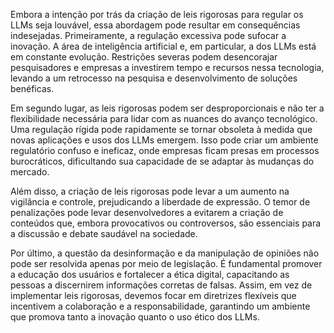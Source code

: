 Embora a intenção por trás da criação de leis rigorosas para regular os LLMs seja louvável, essa abordagem pode resultar em consequências indesejadas. Primeiramente, a regulação excessiva pode sufocar a inovação. A área de inteligência artificial e, em particular, a dos LLMs está em constante evolução. Restrições severas podem desencorajar pesquisadores e empresas a investirem tempo e recursos nessa tecnologia, levando a um retrocesso na pesquisa e desenvolvimento de soluções benéficas.

Em segundo lugar, as leis rigorosas podem ser desproporcionais e não ter a flexibilidade necessária para lidar com as nuances do avanço tecnológico. Uma regulação rígida pode rapidamente se tornar obsoleta à medida que novas aplicações e usos dos LLMs emergem. Isso pode criar um ambiente regulatório confuso e ineficaz, onde empresas ficam presas em processos burocráticos, dificultando sua capacidade de se adaptar às mudanças do mercado.

Além disso, a criação de leis rigorosas pode levar a um aumento na vigilância e controle, prejudicando a liberdade de expressão. O temor de penalizações pode levar desenvolvedores a evitarem a criação de conteúdos que, embora provocativos ou controversos, são essenciais para a discussão e debate saudável na sociedade.

Por último, a questão da desinformação e da manipulação de opiniões não pode ser resolvida apenas por meio de legislação. É fundamental promover a educação dos usuários e fortalecer a ética digital, capacitando as pessoas a discernirem informações corretas de falsas. Assim, em vez de implementar leis rigorosas, devemos focar em diretrizes flexíveis que incentivem a colaboração e a responsabilidade, garantindo um ambiente que promova tanto a inovação quanto o uso ético dos LLMs.